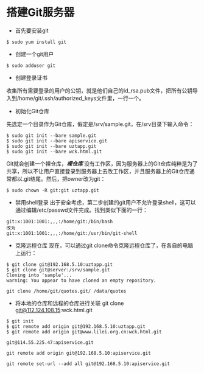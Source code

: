 搭建Git服务器
============

- 首先要安装git

```
$ sudo yum install git
```
- 创建一个git用户

```
$ sudo adduser git

```
- 创建登录证书

收集所有需要登录的用户的公钥，就是他们自己的id_rsa.pub文件，把所有公钥导入到/home/git/.ssh/authorized_keys文件里，一行一个。

- 初始化Git仓库

先选定一个目录作为Git仓库，假定是/srv/sample.git，在/srv目录下输入命令：
```
$ sudo git init --bare sample.git
$ sudo git init --bare apiservice.git
$ sudo git init --bare uztapp.git
$ sudo git init --bare wck.html.git
```
Git就会创建一个裸仓库，***裸仓库*** 没有工作区，因为服务器上的Git仓库纯粹是为了共享，所以不让用户直接登录到服务器上去改工作区，并且服务器上的Git仓库通常都以.git结尾。然后，把owner改为git：

```
$ sudo chown -R git:git uztapp.git

```

- 禁用shell登录
出于安全考虑，第二步创建的git用户不允许登录shell，这可以通过编辑/etc/passwd文件完成。找到类似下面的一行：

```
git:x:1001:1001:,,,:/home/git:/bin/bash
改为
git:x:1001:1001:,,,:/home/git:/usr/bin/git-shell

```

- 克隆远程仓库
现在，可以通过git clone命令克隆远程仓库了，在各自的电脑上运行：

```
$ git clone git@192.168.5.10:uztapp.git
$ git clone git@server:/srv/sample.git
Cloning into 'sample'...
warning: You appear to have cloned an empty repository.

git clone /home/git/quotes.git/ /data/quotes

```
- 将本地的仓库和远程的仓库进行关联
git clone git@112.124.108.15:wck.html.git
```
$ git init
$ git remote add origin git@192.168.5.10:uztapp.git
$ git remote add origin git@www.lilei.org.cn:wck.html.git

git@114.55.225.47:apiservice.git

git remote add origin git@192.168.5.10:apiservice.git

git remote set-url --add all git@192.168.5.10:apiservice.git
```
